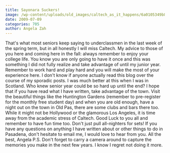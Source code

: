 ```yaml
---
title: Sayonara Suckers!
image: /wp-content/uploads/old_images/caltech_as_it_happens/6a0105349b8251970b011570dba4ff970c.jpg
date: 2009-07-09
categories: 705
author: Angela Zah
---
```


That's what most seniors keep saying to underclassmen in the last week of the spring term, but in all honestly I will miss Caltech. My advice to those of you here and coming here in the fall: always remember to enjoy your college life. You know you are only going to have it once and this was something I did not fully realize and take advantage of until my junior year. Remember to work hard and play hard and you will make the most of your experience here. I don't know if anyone actually read this blog over the course of my sporadic posts. I was much better at this when I was in Scotland. Who knew senior year could be so hard up until the end? I hope that if you have read what I have written, take advantage of the town. Visit the beautiful things like the Huntington Gardens (remember to pre-register for the monthly free student day) and when you are old enough, have a night out on the town in Old Pas, there are some clubs and bars there too. While it might not be Hollywood or the glamorous Los Angeles, it is time away from the academic stress of Caltech. Good Luck to you all and remember to have fun time too. Don't just pull all-nighters for sets!
If you have any questions on anything I have written about or other things to do in Pasadena, don't hesitate to email me, I would love to hear from you. 
All the best, 
Angela
P.S. Don't forget to carry a camera around to capture the memories you make in the next few years. I know I regret not doing it more. 

